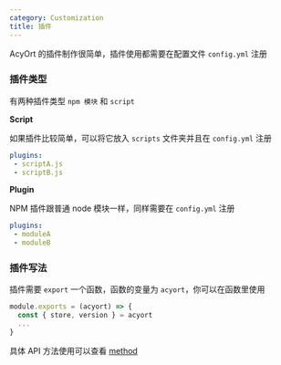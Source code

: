 ```yaml
---
category: Customization
title: 插件
---
```


AcyOrt 的插件制作很简单，插件使用都需要在配置文件 `config.yml` 注册

### 插件类型

有两种插件类型 `npm 模块` 和 `script`

**Script**

如果插件比较简单，可以将它放入 `scripts` 文件夹并且在 `config.yml` 注册

```yml
plugins:
 - scriptA.js
 - scriptB.js
```

**Plugin**

NPM 插件跟普通 node 模块一样，同样需要在 `config.yml` 注册

```yml
plugins:
 - moduleA
 - moduleB
```

### 插件写法

插件需要 `export` 一个函数，函数的变量为 `acyort`，你可以在函数里使用

```js
module.exports = (acyort) => {
  const { store, version } = acyort
  ...
}
```

具体 API 方法使用可以查看 [method](/api/method/)
